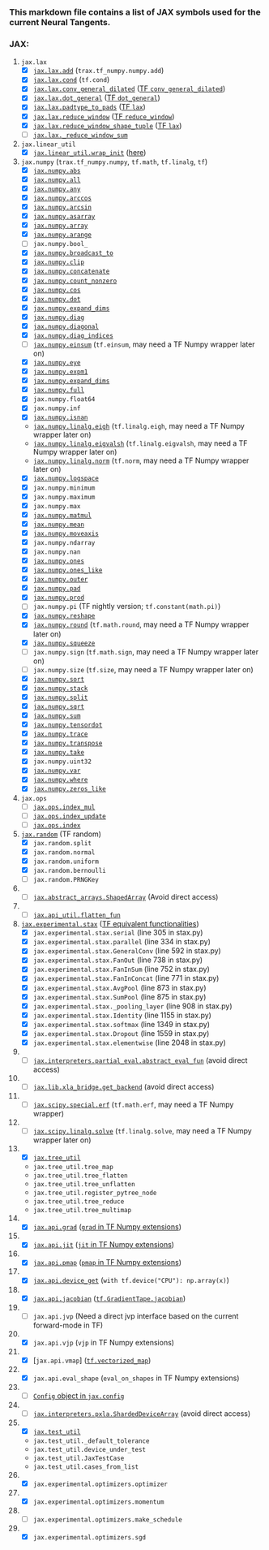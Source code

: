 ### This markdown file contains a list of JAX symbols used for the current Neural Tangents.

### JAX:

1. `jax.lax`
    - [x] [`jax.lax.add`](https://jax.readthedocs.io/en/latest/_autosummary/jax.lax.add.html#jax.lax.add) (`trax.tf_numpy.numpy.add`)
    - [x] [`jax.lax.cond`](https://jax.readthedocs.io/en/latest/_autosummary/jax.lax.cond.html) (`tf.cond`)
    - [x] [`jax.lax.conv_general_dilated`](https://jax.readthedocs.io/en/latest/_autosummary/jax.lax.conv_general_dilated.html#jax.lax.conv_general_dilated) ([TF `conv_general_dilated`](https://github.com/DarrenZhang01/TensorFlow_GSoC/blob/master/tf_jax_stax/tf_conv_general.py))
    - [x] [`jax.lax.dot_general`](https://jax.readthedocs.io/en/latest/_autosummary/jax.lax.dot_general.html#jax.lax.dot_general) ([TF `dot_general`](https://github.com/DarrenZhang01/TensorFlow_GSoC/blob/master/tf_dot_general/tf_dot_general.py))
    - [x] [`jax.lax.padtype_to_pads`](https://jax.readthedocs.io/en/latest/_modules/jax/lax/lax.html) ([TF `lax`](https://github.com/DarrenZhang01/TensorFlow_GSoC/blob/master/tf_jax_stax/tf_lax.py))
    - [x] [`jax.lax.reduce_window`](https://jax.readthedocs.io/en/latest/_autosummary/jax.lax.reduce_window.html#jax.lax.reduce_window) ([TF `reduce_window`](https://github.com/DarrenZhang01/TensorFlow_GSoC/blob/master/tf_jax_stax/tf_reduce_window.py))
    - [x] [`jax.lax.reduce_window_shape_tuple`](https://jax.readthedocs.io/en/latest/_modules/jax/lax/lax.html) ([TF `lax`](https://github.com/DarrenZhang01/TensorFlow_GSoC/blob/master/tf_jax_stax/tf_lax.py))
    - [ ] [`jax.lax._reduce_window_sum`](https://jax.readthedocs.io/en/latest/_modules/jax/lax/lax.html)

2. `jax.linear_util`
    - [x] [`jax.linear_util.wrap_init`](https://github.com/google/jax/blob/master/jax/linear_util.py) ([here](https://github.com/DarrenZhang01/TensorFlow_GSoC/tree/master/utilities))

3. `jax.numpy` (`trax.tf_numpy.numpy`, `tf.math`, `tf.linalg`, `tf`)
    - [x] [`jax.numpy.abs`](https://jax.readthedocs.io/en/latest/_autosummary/jax.numpy.abs.html)
    - [x] [`jax.numpy.all`](https://jax.readthedocs.io/en/latest/_autosummary/jax.numpy.all.html)
    - [x] [`jax.numpy.any`](https://jax.readthedocs.io/en/latest/_autosummary/jax.numpy.any.html#jax.numpy.any)
    - [x] [`jax.numpy.arccos`](https://jax.readthedocs.io/en/latest/_autosummary/jax.numpy.arccos.html)
    - [x] [`jax.numpy.arcsin`](https://jax.readthedocs.io/en/latest/_autosummary/jax.numpy.arcsin.html)
    - [x] [`jax.numpy.asarray`](https://jax.readthedocs.io/en/latest/_autosummary/jax.numpy.asarray.html)
    - [x] [`jax.numpy.array`](https://jax.readthedocs.io/en/latest/_autosummary/jax.numpy.array.html)
    - [x] [`jax.numpy.arange`](https://jax.readthedocs.io/en/latest/_autosummary/jax.numpy.arange.html)
    - [ ] `jax.numpy.bool_`
    - [x] [`jax.numpy.broadcast_to`](https://jax.readthedocs.io/en/latest/_autosummary/jax.numpy.broadcast_to.html)
    - [x] [`jax.numpy.clip`](https://jax.readthedocs.io/en/latest/_autosummary/jax.numpy.clip.html)
    - [x] [`jax.numpy.concatenate`](https://jax.readthedocs.io/en/latest/_autosummary/jax.numpy.concatenate.html)
    - [x] [`jax.numpy.count_nonzero`](https://jax.readthedocs.io/en/latest/_autosummary/jax.numpy.count_nonzero.html)
    - [x] [`jax.numpy.cos`](https://jax.readthedocs.io/en/latest/_autosummary/jax.numpy.cos.html)
    - [x] [`jax.numpy.dot`](https://jax.readthedocs.io/en/latest/_autosummary/jax.numpy.dot.html)
    - [x] [`jax.numpy.expand_dims`](https://jax.readthedocs.io/en/latest/_autosummary/jax.numpy.expand_dims.html)
    - [x] [`jax.numpy.diag`](https://jax.readthedocs.io/en/latest/_autosummary/jax.numpy.diag.html)
    - [x] [`jax.numpy.diagonal`](https://jax.readthedocs.io/en/latest/_autosummary/jax.numpy.diagonal.html)
    - [x] [`jax.numpy.diag_indices`](https://jax.readthedocs.io/en/latest/_autosummary/jax.numpy.diag_indices.html)
    - [ ] [`jax.numpy.einsum`](https://jax.readthedocs.io/en/latest/_autosummary/jax.numpy.einsum.html) (`tf.einsum`, may need a TF Numpy wrapper later on)
    - [x] [`jax.numpy.eye`](https://jax.readthedocs.io/en/latest/_autosummary/jax.numpy.eye.html#jax.numpy.eye)
    - [x] [`jax.numpy.expm1`](https://jax.readthedocs.io/en/latest/_autosummary/jax.numpy.expm1.html#jax.numpy.expm1)
    - [x] [`jax.numpy.expand_dims`](https://jax.readthedocs.io/en/latest/_autosummary/jax.numpy.expand_dims.html)
    - [x] [`jax.numpy.full`](https://jax.readthedocs.io/en/latest/_autosummary/jax.numpy.full.html)
    - [x] `jax.numpy.float64`
    - [x] `jax.numpy.inf`
    - [x] [`jax.numpy.isnan`](https://jax.readthedocs.io/en/latest/_autosummary/jax.numpy.isnan.html)
    * [`jax.numpy.linalg.eigh`](https://jax.readthedocs.io/en/latest/_autosummary/jax.numpy.linalg.eigh.html#jax.numpy.linalg.eigh) (`tf.linalg.eigh`, may need a TF Numpy wrapper later on)
    * [`jax.numpy.linalg.eigvalsh`](https://jax.readthedocs.io/en/latest/_autosummary/jax.numpy.linalg.eigvalsh.html#jax.numpy.linalg.eigvalsh) (`tf.linalg.eigvalsh`, may need a TF Numpy wrapper later on)
    * [`jax.numpy.linalg.norm`](https://jax.readthedocs.io/en/latest/_autosummary/jax.numpy.linalg.norm.html#jax.numpy.linalg.norm) (`tf.norm`, may need a TF Numpy wrapper later on)
    - [x] [`jax.numpy.logspace`](https://jax.readthedocs.io/en/latest/_autosummary/jax.numpy.logspace.html#jax.numpy.logspace)
    - [x] `jax.numpy.minimum`
    - [x] `jax.numpy.maximum`
    - [x] `jax.numpy.max`
    - [x] [`jax.numpy.matmul`](https://jax.readthedocs.io/en/latest/_autosummary/jax.numpy.matmul.html)
    - [x] [`jax.numpy.mean`](https://jax.readthedocs.io/en/latest/_autosummary/jax.numpy.mean.html)
    - [x] [`jax.numpy.moveaxis`](https://jax.readthedocs.io/en/latest/_autosummary/jax.numpy.moveaxis.html)
    - [x] `jax.numpy.ndarray`
    - [x] `jax.numpy.nan`
    - [x] [`jax.numpy.ones`](https://jax.readthedocs.io/en/latest/_autosummary/jax.numpy.ones.html)
    - [x] [`jax.numpy.ones_like`](https://jax.readthedocs.io/en/latest/_autosummary/jax.numpy.outer.html)
    - [x] [`jax.numpy.outer`](https://jax.readthedocs.io/en/latest/_autosummary/jax.numpy.outer.html)
    - [x] [`jax.numpy.pad`](https://jax.readthedocs.io/en/latest/_autosummary/jax.numpy.pad.html)
    - [x] [`jax.numpy.prod`](https://jax.readthedocs.io/en/latest/_autosummary/jax.numpy.prod.html)
    - [ ] `jax.numpy.pi` (TF nightly version; `tf.constant(math.pi)`)
    - [x] [`jax.numpy.reshape`](https://jax.readthedocs.io/en/latest/_autosummary/jax.numpy.reshape.html)
    - [x] [`jax.numpy.round`](https://jax.readthedocs.io/en/latest/_autosummary/jax.numpy.round.html) (`tf.math.round`, may need a TF Numpy wrapper later on)
    - [x] [`jax.numpy.squeeze`](https://jax.readthedocs.io/en/latest/_autosummary/jax.numpy.squeeze.html)
    - [ ] `jax.numpy.sign` (`tf.math.sign`, may need a TF Numpy wrapper later on)
    - [ ] `jax.numpy.size` (`tf.size`, may need a TF Numpy wrapper later on)
    - [x] [`jax.numpy.sort`](https://jax.readthedocs.io/en/latest/_autosummary/jax.numpy.sort.html#jax.numpy.sort)
    - [x] [`jax.numpy.stack`](https://jax.readthedocs.io/en/latest/_autosummary/jax.numpy.stack.html)
    - [x] [`jax.numpy.split`](https://jax.readthedocs.io/en/latest/_autosummary/jax.numpy.split.html)
    - [x] [`jax.numpy.sqrt`](https://jax.readthedocs.io/en/latest/_autosummary/jax.numpy.sqrt.html#jax.numpy.sqrt)
    - [x] [`jax.numpy.sum`](https://jax.readthedocs.io/en/latest/_autosummary/jax.numpy.sum.html)
    - [x] [`jax.numpy.tensordot`](https://jax.readthedocs.io/en/latest/_autosummary/jax.numpy.tensordot.html)
    - [x] [`jax.numpy.trace`](https://jax.readthedocs.io/en/latest/_autosummary/jax.numpy.trace.html)
    - [x] [`jax.numpy.transpose`](https://jax.readthedocs.io/en/latest/_autosummary/jax.numpy.transpose.html#jax.numpy.transpose)
    - [x] [`jax.numpy.take`](https://jax.readthedocs.io/en/latest/_autosummary/jax.numpy.take.html)
    - [x] `jax.numpy.uint32`
    - [x] [`jax.numpy.var`](https://jax.readthedocs.io/en/latest/_autosummary/jax.numpy.var.html)
    - [x] [`jax.numpy.where`](https://jax.readthedocs.io/en/latest/_autosummary/jax.numpy.where.html)
    - [x] [`jax.numpy.zeros_like`](https://jax.readthedocs.io/en/latest/_autosummary/jax.numpy.zeros_like.html)

4. `jax.ops`
    - [ ] [`jax.ops.index_mul`](https://jax.readthedocs.io/en/latest/_autosummary/jax.ops.index_mul.html#jax.ops.index_mul)
    - [ ] [`jax.ops.index_update`](https://jax.readthedocs.io/en/latest/_autosummary/jax.ops.index_update.html)
    - [ ] [`jax.ops.index`](https://jax.readthedocs.io/en/latest/_autosummary/jax.ops.index.html#jax.ops.index)
5. [`jax.random`](https://jax.readthedocs.io/en/latest/jax.random.html) (TF random)
    - [x] `jax.random.split`
    - [x] `jax.random.normal`
    - [x] `jax.random.uniform`
    - [x] `jax.random.bernoulli`
    - [ ] `jax.random.PRNGKey`
6. - [ ] [`jax.abstract_arrays.ShapedArray`](https://github.com/google/jax/blob/master/jax/abstract_arrays.py) (Avoid direct access)
7. - [ ] [`jax.api_util.flatten_fun`](https://github.com/google/jax/blob/master/jax/api_util.py)
8. [`jax.experimental.stax`](https://jax.readthedocs.io/en/latest/jax.experimental.stax.html) ([TF equivalent functionalities](https://github.com/DarrenZhang01/TensorFlow_GSoC/tree/master/tf_jax_stax))
    - [x] `jax.experimental.stax.serial` (line 305 in stax.py)
    - [x] `jax.experimental.stax.parallel` (line 334 in stax.py)
    - [x] `jax.experimental.stax.GeneralConv` (line 592 in stax.py)
    - [x] `jax.experimental.stax.FanOut` (line 738 in stax.py)
    - [x] `jax.experimental.stax.FanInSum` (line 752 in stax.py)
    - [x] `jax.experimental.stax.FanInConcat` (line 771 in stax.py)
    - [x] `jax.experimental.stax.AvgPool` (line 873 in stax.py)
    - [x] `jax.experimental.stax.SumPool` (line 875 in stax.py)
    - [x] `jax.experimental.stax._pooling_layer` (line 908 in stax.py)
    - [x] `jax.experimental.stax.Identity` (line 1155 in stax.py)
    - [x] `jax.experimental.stax.softmax` (line 1349 in stax.py)
    - [x] `jax.experimental.stax.Dropout` (line 1559 in stax.py)
    - [x] `jax.experimental.stax.elementwise` (line 2048 in stax.py)
9. - [ ] [`jax.interpreters.partial_eval.abstract_eval_fun`](https://github.com/google/jax/blob/master/jax/interpreters/partial_eval.py) (avoid direct access)
10. - [ ] [`jax.lib.xla_bridge.get_backend`](https://jax.readthedocs.io/en/latest/_modules/jax/lib/xla_bridge.html) (avoid direct access)
11. - [ ] [`jax.scipy.special.erf`](https://jax.readthedocs.io/en/latest/_autosummary/jax.scipy.special.erf.html#jax.scipy.special.erf) (`tf.math.erf`, may need a TF Numpy wrapper)
12. - [ ] [`jax.scipy.linalg.solve`](https://jax.readthedocs.io/en/latest/_autosummary/jax.scipy.linalg.solve.html) (`tf.linalg.solve`, may need a TF Numpy wrapper later on)
13. - [x] [`jax.tree_util`](https://jax.readthedocs.io/en/latest/jax.tree_util.html)
    * `jax.tree_util.tree_map`
    * `jax.tree_util.tree_flatten`
    * `jax.tree_util.tree_unflatten`
    * `jax.tree_util.register_pytree_node`
    * `jax.tree_util.tree_reduce`
    * `jax.tree_util.tree_multimap`
14. - [x] [`jax.api.grad`](https://jax.readthedocs.io/en/latest/jax.html#jax.grad) ([`grad` in TF Numpy extensions](https://github.com/google/trax/blob/master/trax/tf_numpy/extensions/extensions.py#L219))
15. - [x] [`jax.api.jit`](https://jax.readthedocs.io/en/latest/_modules/jax/api.html) ([`jit` in TF Numpy extensions](https://github.com/google/trax/blob/master/trax/tf_numpy/extensions/extensions.py#L282))
16. - [x] [`jax.api.pmap`](https://jax.readthedocs.io/en/latest/_modules/jax/api.html) ([`pmap` in TF Numpy extensions](](https://github.com/google/trax/blob/master/trax/tf_numpy/extensions/extensions.py#L1020)))
17. - [x] [`jax.api.device_get`](https://jax.readthedocs.io/en/latest/_modules/jax/api.html) (`with tf.device("CPU"): np.array(x)`)
18. - [x] [`jax.api.jacobian`](https://github.com/google/jax/blob/master/jax/api.py#L600) ([`tf.GradientTape.jacobian`](https://www.tensorflow.org/api_docs/python/tf/GradientTape#jacobian))
19. - [ ] `jax.api.jvp` (Need a direct jvp interface based on the current forward-mode in TF)
20. - [x] `jax.api.vjp` (`vjp` in TF Numpy extensions)
21. - [x] [`jax.api.vmap`] ([`tf.vectorized_map`](https://www.tensorflow.org/api_docs/python/tf/vectorized_map))
22. - [x] `jax.api.eval_shape` (`eval_on_shapes` in TF Numpy extensions)
23. - [ ] [`Config` object in `jax.config`](https://github.com/google/jax/blob/master/jax/config.py#L39)
24. - [ ] [`jax.interpreters.pxla.ShardedDeviceArray`](https://jax.readthedocs.io/en/latest/_modules/jax/interpreters/pxla.html) (avoid direct access)
25. - [x] [`jax.test_util`](https://github.com/google/jax/blob/master/jax/test_util.py)
    * `jax.test_util._default_tolerance`
    * `jax.test_util.device_under_test`
    * `jax.test_util.JaxTestCase`
    * `jax.test_util.cases_from_list`
26. - [x] `jax.experimental.optimizers.optimizer`
27. - [x] `jax.experimental.optimizers.momentum`
28. - [ ] `jax.experimental.optimizers.make_schedule`
29. - [x] `jax.experimental.optimizers.sgd`
